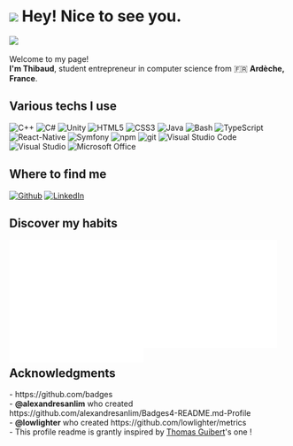 <h1><img src="https://emojis.slackmojis.com/emojis/images/1531849430/4246/blob-sunglasses.gif?1531849430" width="30" /> Hey! Nice to see you.</h1>

[![](https://github-readme-stats.vercel.app/api?username=CreatibOfficiel&show_icons=true&theme=tokyonight&hide_border=true&locale=en)](https://github.com/CreatibOfficiel)

<p>Welcome to my page! </br>
  <b>I'm Thibaud</b>, student entrepreneur in computer science from 🇫🇷 <b>Ardèche, France</b>. </p>

## Various techs I use

<p>
  <img alt="C++" height="26px" src="https://img.shields.io/badge/C%2B%2B-00599C?style=for-the-badge&logo=c%2B%2B&logoColor=white" />
  <img alt="C#" height="26px" src="https://img.shields.io/badge/C%23-239120?style=for-the-badge&logo=c-sharp&logoColor=white" />
  <img alt="Unity" height="26px" src="https://img.shields.io/badge/Unity-100000?style=for-the-badge&logo=unity&logoColor=white" />
  <img alt="HTML5" height="26px" src="https://img.shields.io/badge/HTML5-E34F26?style=for-the-badge&logo=html5&logoColor=white" />
  <img alt="CSS3" height="26px" src="https://img.shields.io/badge/CSS-239120?&style=for-the-badge&logo=css3&logoColor=white" />
  <img alt="Java" height="26px" src="https://img.shields.io/badge/Java-ED8B00?style=for-the-badge&logo=java&logoColor=white" />
  <img alt="Bash" height="26px" src="https://img.shields.io/badge/Shell_Script-121011?style=for-the-badge&logo=gnu-bash&logoColor=white" />
  <img alt="TypeScript" height="26px" src="https://img.shields.io/badge/-TypeScript-007ACC?style=flat-square&logo=typescript&logoColor=white" />
  <img alt="React-Native" height="26px" src="https://img.shields.io/badge/React_Native-20232A?style=for-the-badge&logo=react&logoColor=61DAFB" />
  <img alt="Symfony" height="26px" src="https://img.shields.io/badge/Symfony-000000?style=for-the-badge&logo=Symfony&logoColor=white" />
  <img alt="npm" height="26px" src="https://img.shields.io/badge/-NPM-CB3837?style=flat-square&logo=npm&logoColor=white" />
  <img alt="git" height="26px" src="https://img.shields.io/badge/-Git-F05032?style=flat-square&logo=git&logoColor=white" />
  <img alt="Visual Studio Code" height="26px" src="https://img.shields.io/badge/Visual_Studio_Code-0078D4?style=for-the-badge&logo=visual%20studio%20code&logoColor=white" />
  <img alt="Visual Studio" height="26px" src="https://img.shields.io/badge/Visual_Studio_2019-5C2D91?style=for-the-badge&logo=visual%20studio&logoColor=white" />
  <img alt="Microsoft Office" height="26px" src="https://img.shields.io/badge/Microsoft_Office-D83B01?style=for-the-badge&logo=microsoft-office&logoColor=white" />
</p>

## Where to find me

<p>
  <a href="https://github.com/CreatibOfficiel" target="_blank"><img alt="Github" src="https://img.shields.io/badge/GitHub-%2312100E.svg?&style=for-the-badge&logo=Github&logoColor=white" /></a>
  <a href="https://www.linkedin.com/in/thibaud-cb/" target="_blank"><img alt="LinkedIn" src="https://img.shields.io/badge/linkedin-%230077B5.svg?&style=for-the-badge&logo=linkedin&logoColor=white" /></a>
</p>

## Discover my habits

<!-- If you're using "main" as default branch -->
<img align="left" width="48%" alt="metrics" src="https://raw.githubusercontent.com/CreatibOfficiel/CreatibOfficiel/0dda9b29050b1bd24f28ab9514d0922a4de31bdd/metrics.svg" />
<img width="48%" alt="metrics" src="https://raw.githubusercontent.com/CreatibOfficiel/CreatibOfficiel/0dda9b29050b1bd24f28ab9514d0922a4de31bdd/metrics.plugin.habits.charts.svg" />

<br>

## Acknowledgments
<p>
- https://github.com/badges</br>
- <b>@alexandresanlim</b> who created https://github.com/alexandresanlim/Badges4-README.md-Profile</br>
- <b>@lowlighter</b> who created https://github.com/lowlighter/metrics</br>
- This profile readme is grantly inspired by <a href="https://github.com/thmsgbrt" target="_blank">Thomas Guibert</a>'s one !
</p>

<!---
CreatibOfficiel/CreatibOfficiel is a ✨ special ✨ repository because its `README.md` (this file) appears on your GitHub profile.
You can click the Preview link to take a look at your changes.
--->
